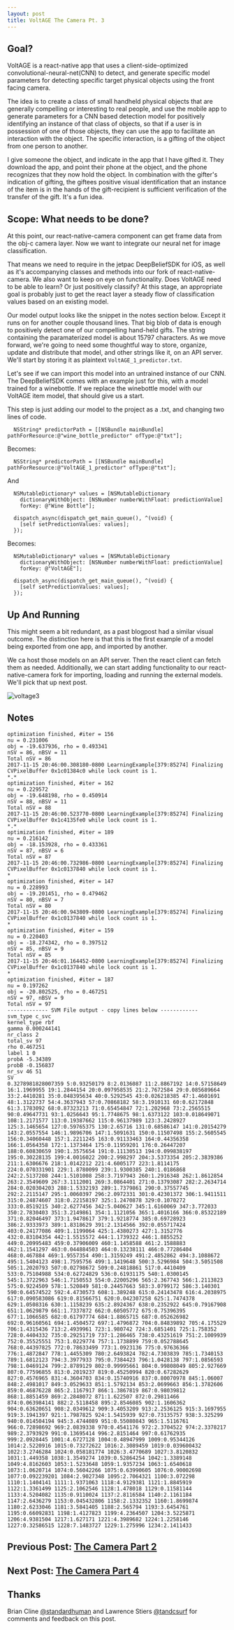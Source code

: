 ```yaml
---
layout: post
title: VoltAGE The Camera Pt. 3
---
```


## Goal?
VoltAGE is a react-native app that uses a client-side-optimized convolutional-neural-net(CNN) to detect, and generate specific model parameters for detecting specific target physical objects using the front facing camera.

The idea is to create a class of small handheld physical objects that are generally compelling or interesting to real people, and use the mobile app to generate parameters for a CNN based detection model for positively identifying an instance of that class of objects, so that if a user is in possession of one of those objects, they can use the app to facilitate an interaction with the object. The specific interaction, is a gifting of the object from one person to another.

I give someone the object, and indicate in the app that I have gifted it. They download the app, and point their phone at the object, and the phone recognizes that they now hold the object. In combination with the gifter's indication of gifting, the  giftees positive visual identification that an instance of the item is in the hands of the gift-recipient is sufficient verification of the transfer of the gift. It's a fun idea.

## Scope: What needs to be done?

At this point, our react-native-camera component can get frame data from the obj-c camera layer. Now we want to integrate our neural net for image classification.

That means we need to require in the jetpac DeepBeliefSDK for iOS, as well as it's accompanying classes and methods into our fork of react-native-camera. We also want to keep on eye on functionality. Does VoltAGE need to be able to learn? Or just positively classify? At this stage, an appropriate goal is probably just to get the react layer a steady flow of classification values based on an existing model. 

Our model output looks like the snippet in the notes section below. Except it runs on for another couple thousand lines. That big blob of data is enough to positively detect one of our compelling hand-held gifts. The string containing the paramaterized model is about 15797 characters. As we move forward, we're going to need some thoughtful way to store, organize, update and distribute that model, and other strings like it, on an API server. We'll start by storing it as plaintext `VoltAGE_1_predictor.txt`.

Let's see if we can import this model into an untrained instance of our CNN. The DeepBeliefSDK comes with an example just for this, with a model trained for a winebottle. If we replace the winebottle model with our VoltAGE item model, that should give us a start.

This step is just adding our model to the project as a .txt, and changing two lines of code.
```
  NSString* predictorPath = [[NSBundle mainBundle] pathForResource:@"wine_bottle_predictor" ofType:@"txt"];
  ```
Becomes:
```
  NSString* predictorPath = [[NSBundle mainBundle] pathForResource:@"VoltAGE_1_predictor" ofType:@"txt"];
 ```

And

```
  NSMutableDictionary* values = [NSMutableDictionary
    dictionaryWithObject: [NSNumber numberWithFloat: predictionValue]
    forKey: @"Wine Bottle"];

  dispatch_async(dispatch_get_main_queue(), ^(void) {
    [self setPredictionValues: values];
  });
  ```
  
Becomes:

```
  NSMutableDictionary* values = [NSMutableDictionary
    dictionaryWithObject: [NSNumber numberWithFloat: predictionValue]
    forKey: @"VoltAGE"];

  dispatch_async(dispatch_get_main_queue(), ^(void) {
    [self setPredictionValues: values];
  });
  ```

## Up And Running

This might seem a bit redundant, as a past blogpost had a similar visual outcome. The distinction here is that this is the first example of a model being exported from one app, and imported by another.

We ca host those models on an API server. Then the react client can fetch them as needed. Additionally, we can start adding functionality to our react-native-camera fork for importing, loading and running the external models. We'll pick that up next post. 

![voltage3](https://user-images.githubusercontent.com/7946707/32876285-f7e6ee56-ca50-11e7-90bd-ce43bc6c72f2.gif)


## Notes
```
optimization finished, #iter = 156
nu = 0.231006
obj = -19.637936, rho = 0.493341
nSV = 86, nBSV = 11
Total nSV = 86
2017-11-15 20:46:00.308180-0800 LearningExample[379:85274] Finalizing CVPixelBuffer 0x1c01384c0 while lock count is 1.
*.*
optimization finished, #iter = 162
nu = 0.229572
obj = -19.648198, rho = 0.450914
nSV = 88, nBSV = 11
Total nSV = 88
2017-11-15 20:46:00.523770-0800 LearningExample[379:85274] Finalizing CVPixelBuffer 0x1c4135fe0 while lock count is 1.
*.*
optimization finished, #iter = 189
nu = 0.216142
obj = -18.153928, rho = 0.433361
nSV = 87, nBSV = 6
Total nSV = 87
2017-11-15 20:46:00.732986-0800 LearningExample[379:85274] Finalizing CVPixelBuffer 0x1c0137840 while lock count is 1.
*
optimization finished, #iter = 147
nu = 0.228993
obj = -19.201451, rho = 0.479462
nSV = 80, nBSV = 7
Total nSV = 80
2017-11-15 20:46:00.943809-0800 LearningExample[379:85274] Finalizing CVPixelBuffer 0x1c0137840 while lock count is 1.
*
optimization finished, #iter = 159
nu = 0.220403
obj = -18.274342, rho = 0.397512
nSV = 85, nBSV = 9
Total nSV = 85
2017-11-15 20:46:01.164452-0800 LearningExample[379:85274] Finalizing CVPixelBuffer 0x1c0137840 while lock count is 1.
*
optimization finished, #iter = 187
nu = 0.197262
obj = -20.802525, rho = 0.467251
nSV = 97, nBSV = 9
Total nSV = 97
------------- SVM File output - copy lines below ------------
svm_type c_svc
kernel_type rbf
gamma 0.000244141
nr_class 2
total_sv 97
rho 0.467251
label 1 0
probA -5.34389
probB -0.156837
nr_sv 46 51
SV
0.3278981828007359 5:0.93250179 8:2.0136087 11:2.8867192 14:0.57158649 16:1.1969955 19:1.2844154 20:0.097958535 21:2.7672584 29:0.085689664 33:2.4410281 35:0.048395634 40:0.5292545 43:0.026218385 47:1.4601691 48:1.3122737 54:4.3637943 57:0.70868182 58:3.1910131 60:0.62172848 61:3.1783092 68:0.87323213 71:0.65454847 72:1.202968 73:2.2565515 90:0.49647731 93:1.0256643 95:1.7748675 98:1.6373122 103:0.018649071 108:1.2171577 113:0.19387662 115:0.96137989 123:3.2428927 125:3.1465654 127:0.59765375 130:2.65716 131:0.68586147 141:0.20154279 143:2.0557554 146:1.9896706 147:1.5091631 150:0.11507498 155:2.5605545 156:0.34060448 157:1.2211245 163:0.91133463 164:0.44356358 166:1.0564358 172:1.1373464 175:0.11959201 176:0.26447207 188:0.60830659 190:1.3575654 191:0.11130513 194:0.099838197 195:0.30228135 199:4.0016022 200:2.998297 204:3.5373354 205:2.3839386 211:1.6306676 218:1.0142212 221:4.6005177 223:1.8114175 224:0.070331901 229:1.8780099 239:1.9300385 240:1.0186868 242:2.5137208 244:1.5101008 258:3.7197943 260:1.2916348 262:1.8612854 263:2.3549609 267:3.1112001 269:3.0864401 271:0.13793087 282:2.2634714 284:0.020304203 288:1.5332193 289:1.7379861 290:0.37557745 292:2.2115147 295:1.0060397 296:2.0972331 301:0.42301372 306:1.9411511 315:0.24874607 318:0.22158197 325:1.2470878 329:0.1070272 333:0.8519215 340:2.6277456 342:5.040627 345:1.6160069 347:3.772033 350:2.7830403 351:3.2149861 354:1.1121056 365:1.4016166 366:0.85322189 371:0.82046497 373:1.9478617 379:1.9218774 385:0.69728923 386:2.9333973 389:1.8318629 391:2.1314566 392:0.055717424 403:0.24177086 409:1.1199064 425:1.4380273 427:1.3152776 432:0.83104354 442:1.5515572 444:1.1739322 446:1.8855252 449:0.20995483 459:0.37906009 460:1.1458588 461:2.1588883 462:1.1541297 463:0.044884503 464:0.13238111 466:0.77286404 468:0.467884 469:1.9557354 490:1.3159249 491:2.4852862 494:3.1088672 495:1.5404123 498:1.7595756 499:1.1419648 500:3.5296984 504:3.5051508 505:1.2020793 507:0.02798672 509:0.24818861 517:0.4410409 533:0.75104988 534:0.62724829 536:0.61931175 540:1.0300145 545:1.3722963 546:1.7150553 554:0.22005296 565:2.367743 566:1.2113823 575:0.9224509 578:1.520849 581:0.24457663 583:3.0799172 586:3.140301 590:0.64574522 592:4.4730573 608:1.389248 615:0.24143478 616:4.2038975 617:0.090583086 619:0.81566751 620:0.042307258 625:1.7474378 629:1.0508316 630:1.1158239 635:2.8924367 638:0.2352922 645:0.79167908 651:1.0629879 661:1.7337872 662:0.60505772 675:0.75396395 677:1.1066585 682:0.61797774 684:1.8865715 687:0.052626982 692:0.96160561 694:1.4504572 697:1.4796872 704:0.84839892 705:4.175529 706:1.4315436 713:2.4939961 723:1.980742 724:3.6851401 725:1.758352 728:0.4404332 735:0.29251719 737:1.286465 738:0.43251619 751:2.1009939 752:0.35525551 753:1.0229774 757:1.1738899 759:0.052788645 768:0.44397825 772:0.78633499 773:1.0923136 775:0.97636366 776:1.4872847 778:1.4455309 780:2.6493824 782:4.7303839 785:1.7340153 789:1.6812123 794:3.3977933 795:0.7384423 796:1.0428138 797:1.0856593 798:1.0469124 799:2.8789129 802:0.99995661 804:0.99808049 805:2.927669 807:0.77596855 813:0.2019237 819:0.45250994 820:0.67282629 827:0.4576965 831:4.3604703 834:0.15740916 837:0.80070978 845:1.06007 848:2.4981017 849:3.0529633 851:1.5792134 853:2.0699663 856:1.3782606 859:0.46876228 865:2.1167917 866:1.3867819 867:0.98039812 868:1.8851459 869:2.2848072 871:1.622507 872:0.29811466 874:0.063984141 882:2.5118458 895:2.8546085 902:1.1606362 904:0.63620651 908:2.0349612 909:3.4053209 913:2.2536125 915:3.1697955 919:3.1941397 921:1.7987825 924:1.5415939 927:0.73135757 938:3.325299 940:0.014504194 945:3.4744089 951:0.55080843 965:1.5116761 966:0.72898692 969:2.0839338 970:0.4541176 972:2.3704522 974:2.3378217 989:2.3793929 991:0.13695414 996:2.8151464 997:0.61762935 999:2.0928445 1001:4.6727128 1004:0.48947999 1009:0.95344126 1014:2.5220916 1015:0.73272622 1016:2.3089459 1019:0.039600432 1022:3.2746284 1024:0.058181774 1026:3.4770689 1027:3.8120832 1031:1.449358 1038:1.3549274 1039:0.52864254 1042:1.3389148 1049:4.8162603 1053:1.5233648 1059:1.9357234 1063:1.6540618 1073:1.0620714 1074:0.56042266 1075:0.63990605 1076:0.90002698 1077:0.092239201 1084:2.9027348 1095:2.7064321 1100:3.072298 1110:1.1404141 1111:1.9371063 1118:4.9129381 1121:1.8845919 1122:1.3361499 1125:2.1062546 1128:1.478018 1129:0.11581144 1133:4.5204082 1135:0.9110024 1137:2.8116584 1140:2.1161184 1147:2.6436279 1153:0.045432806 1158:2.1332352 1160:1.8699874 1180:2.6233046 1181:3.5841405 1188:2.565794 1193:3.6454761 1195:0.66092831 1198:1.4127823 1199:4.2364507 1204:3.5225871 1206:4.9381504 1217:1.627171 1221:4.3989682 1224:1.2258146 1227:0.32586515 1228:7.1483727 1229:1.275996 1234:2.1411433 
```

## Previous Post: [The Camera Part 2](https://nsipplswezey.github.io/2017/11/14/VoltAGE-The-Camera-Part-2.html) 
## Next Post: [The Camera Part 4](https://nsipplswezey.github.io/2017/11/20/VoltAGE-The-Camera-Pt.-4.html)

## **Thanks** 
Brian Cline [@standardhuman](https://github.com/standardhuman) and Lawrence Stiers [@tandcsurf](https://github.com/tandcsurf) for comments and feedback on this post.
